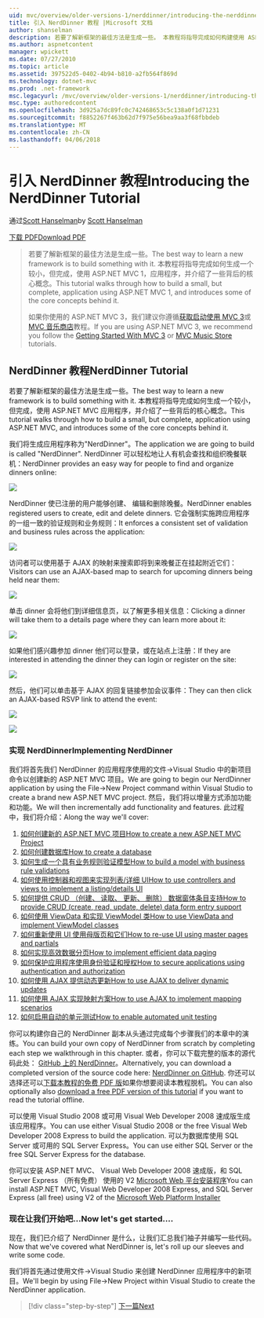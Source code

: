 ```yaml
---
uid: mvc/overview/older-versions-1/nerddinner/introducing-the-nerddinner-tutorial
title: 引入 NerdDinner 教程 |Microsoft 文档
author: shanselman
description: 若要了解新框架的最佳方法是生成一些。 本教程将指导完成如何构建使用 ASP.NE 的较小，但完成后，应用程序...
ms.author: aspnetcontent
manager: wpickett
ms.date: 07/27/2010
ms.topic: article
ms.assetid: 397522d5-0402-4b94-b810-a2fb564f869d
ms.technology: dotnet-mvc
ms.prod: .net-framework
msc.legacyurl: /mvc/overview/older-versions-1/nerddinner/introducing-the-nerddinner-tutorial
msc.type: authoredcontent
ms.openlocfilehash: 3d925a7dc89fc0c742468653c5c138a0f1d71231
ms.sourcegitcommit: f8852267f463b62d7f975e56bea9aa3f68fbbdeb
ms.translationtype: MT
ms.contentlocale: zh-CN
ms.lasthandoff: 04/06/2018
---
```

<a name="introducing-the-nerddinner-tutorial"></a><span data-ttu-id="7a121-104">引入 NerdDinner 教程</span><span class="sxs-lookup"><span data-stu-id="7a121-104">Introducing the NerdDinner Tutorial</span></span>
====================
<span data-ttu-id="7a121-105">通过[Scott Hanselman](https://github.com/shanselman)</span><span class="sxs-lookup"><span data-stu-id="7a121-105">by [Scott Hanselman](https://github.com/shanselman)</span></span>

[<span data-ttu-id="7a121-106">下载 PDF</span><span class="sxs-lookup"><span data-stu-id="7a121-106">Download PDF</span></span>](http://aspnetmvcbook.s3.amazonaws.com/aspnetmvc-nerdinner_v1.pdf)

> <span data-ttu-id="7a121-107">若要了解新框架的最佳方法是生成一些。</span><span class="sxs-lookup"><span data-stu-id="7a121-107">The best way to learn a new framework is to build something with it.</span></span> <span data-ttu-id="7a121-108">本教程将指导完成如何生成一个较小，但完成，使用 ASP.NET MVC 1，应用程序，并介绍了一些背后的核心概念。</span><span class="sxs-lookup"><span data-stu-id="7a121-108">This tutorial walks through how to build a small, but complete, application using ASP.NET MVC 1, and introduces some of the core concepts behind it.</span></span>
> 
> <span data-ttu-id="7a121-109">如果你使用的 ASP.NET MVC 3，我们建议你遵循[获取启动使用 MVC 3](../../older-versions/getting-started-with-aspnet-mvc3/cs/intro-to-aspnet-mvc-3.md)或[MVC 音乐商店](../../older-versions/mvc-music-store/mvc-music-store-part-1.md)教程。</span><span class="sxs-lookup"><span data-stu-id="7a121-109">If you are using ASP.NET MVC 3, we recommend you follow the [Getting Started With MVC 3](../../older-versions/getting-started-with-aspnet-mvc3/cs/intro-to-aspnet-mvc-3.md) or [MVC Music Store](../../older-versions/mvc-music-store/mvc-music-store-part-1.md) tutorials.</span></span>


## <a name="nerddinner-tutorial"></a><span data-ttu-id="7a121-110">NerdDinner 教程</span><span class="sxs-lookup"><span data-stu-id="7a121-110">NerdDinner Tutorial</span></span>

<span data-ttu-id="7a121-111">若要了解新框架的最佳方法是生成一些。</span><span class="sxs-lookup"><span data-stu-id="7a121-111">The best way to learn a new framework is to build something with it.</span></span> <span data-ttu-id="7a121-112">本教程将指导完成如何生成一个较小，但完成，使用 ASP.NET MVC 应用程序，并介绍了一些背后的核心概念。</span><span class="sxs-lookup"><span data-stu-id="7a121-112">This tutorial walks through how to build a small, but complete, application using ASP.NET MVC, and introduces some of the core concepts behind it.</span></span>

<span data-ttu-id="7a121-113">我们将生成应用程序称为"NerdDinner"。</span><span class="sxs-lookup"><span data-stu-id="7a121-113">The application we are going to build is called "NerdDinner".</span></span> <span data-ttu-id="7a121-114">NerdDinner 可以轻松地让人有机会查找和组织晚餐联机：</span><span class="sxs-lookup"><span data-stu-id="7a121-114">NerdDinner provides an easy way for people to find and organize dinners online:</span></span>

![](introducing-the-nerddinner-tutorial/_static/image1.png)

<span data-ttu-id="7a121-115">NerdDinner 使已注册的用户能够创建、 编辑和删除晚餐。</span><span class="sxs-lookup"><span data-stu-id="7a121-115">NerdDinner enables registered users to create, edit and delete dinners.</span></span> <span data-ttu-id="7a121-116">它会强制实施跨应用程序的一组一致的验证规则和业务规则：</span><span class="sxs-lookup"><span data-stu-id="7a121-116">It enforces a consistent set of validation and business rules across the application:</span></span>

![](introducing-the-nerddinner-tutorial/_static/image2.png)

<span data-ttu-id="7a121-117">访问者可以使用基于 AJAX 的映射来搜索即将到来晚餐正在挂起附近它们：</span><span class="sxs-lookup"><span data-stu-id="7a121-117">Visitors can use an AJAX-based map to search for upcoming dinners being held near them:</span></span>

![](introducing-the-nerddinner-tutorial/_static/image3.png)

<span data-ttu-id="7a121-118">单击 dinner 会将他们到详细信息页，以了解更多相关信息：</span><span class="sxs-lookup"><span data-stu-id="7a121-118">Clicking a dinner will take them to a details page where they can learn more about it:</span></span>

![](introducing-the-nerddinner-tutorial/_static/image4.png)

<span data-ttu-id="7a121-119">如果他们感兴趣参加 dinner 他们可以登录，或在站点上注册：</span><span class="sxs-lookup"><span data-stu-id="7a121-119">If they are interested in attending the dinner they can login or register on the site:</span></span>

![](introducing-the-nerddinner-tutorial/_static/image5.png)

<span data-ttu-id="7a121-120">然后，他们可以单击基于 AJAX 的回复链接参加会议事件：</span><span class="sxs-lookup"><span data-stu-id="7a121-120">They can then click an AJAX-based RSVP link to attend the event:</span></span>

![](introducing-the-nerddinner-tutorial/_static/image6.png)

![](introducing-the-nerddinner-tutorial/_static/image7.png)

### <a name="implementing-nerddinner"></a><span data-ttu-id="7a121-121">实现 NerdDinner</span><span class="sxs-lookup"><span data-stu-id="7a121-121">Implementing NerdDinner</span></span>

<span data-ttu-id="7a121-122">我们将首先我们 NerdDinner 的应用程序使用的文件-&gt;Visual Studio 中的新项目命令以创建新的 ASP.NET MVC 项目。</span><span class="sxs-lookup"><span data-stu-id="7a121-122">We are going to begin our NerdDinner application by using the File-&gt;New Project command within Visual Studio to create a brand new ASP.NET MVC project.</span></span> <span data-ttu-id="7a121-123">然后，我们将以增量方式添加功能和功能。</span><span class="sxs-lookup"><span data-stu-id="7a121-123">We will then incrementally add functionality and features.</span></span> <span data-ttu-id="7a121-124">此过程中，我们将介绍：</span><span class="sxs-lookup"><span data-stu-id="7a121-124">Along the way we'll cover:</span></span>

1. [<span data-ttu-id="7a121-125">如何创建新的 ASP.NET MVC 项目</span><span class="sxs-lookup"><span data-stu-id="7a121-125">How to create a new ASP.NET MVC Project</span></span>](# "创建新的 ASP.NET MVC 项目")
2. [<span data-ttu-id="7a121-126">如何创建数据库</span><span class="sxs-lookup"><span data-stu-id="7a121-126">How to create a database</span></span>](# "创建数据库")
3. [<span data-ttu-id="7a121-127">如何生成一个具有业务规则验证模型</span><span class="sxs-lookup"><span data-stu-id="7a121-127">How to build a model with business rule validations</span></span>](# "生成一个具有业务规则验证模型")
4. [<span data-ttu-id="7a121-128">如何使用控制器和视图来实现列表/详细 UI</span><span class="sxs-lookup"><span data-stu-id="7a121-128">How to use controllers and views to implement a listing/details UI</span></span>](# "使用控制器和视图，以实现详细信息列表/用户界面")
5. <span data-ttu-id="7a121-129">[如何提供 CRUD （创建、 读取、 更新、 删除） 数据窗体条目支持](# "提供 CRUD （创建、 读取、 更新、 删除） 数据窗体条目支持")</span><span class="sxs-lookup"><span data-stu-id="7a121-129">[How to provide CRUD (create, read, update, delete) data form entry support](# "Provide CRUD (Create, Read, Update, Delete) Data Form Entry Support")</span></span>
6. [<span data-ttu-id="7a121-130">如何使用 ViewData 和实现 ViewModel 类</span><span class="sxs-lookup"><span data-stu-id="7a121-130">How to use ViewData and implement ViewModel classes</span></span>](# "使用 ViewData 和实现 ViewModel 类")
7. [<span data-ttu-id="7a121-131">如何重新使用 UI 使用母版页和它们</span><span class="sxs-lookup"><span data-stu-id="7a121-131">How to re-use UI using master pages and partials</span></span>](# "重用 UI 使用母版页和它们")
8. [<span data-ttu-id="7a121-132">如何实现高效数据分页</span><span class="sxs-lookup"><span data-stu-id="7a121-132">How to implement efficient data paging</span></span>](# "实现高效数据分页")
9. [<span data-ttu-id="7a121-133">如何保护应用程序使用身份验证和授权</span><span class="sxs-lookup"><span data-stu-id="7a121-133">How to secure applications using authentication and authorization</span></span>](# "安全应用程序使用身份验证和授权")
10. [<span data-ttu-id="7a121-134">如何使用 AJAX 提供动态更新</span><span class="sxs-lookup"><span data-stu-id="7a121-134">How to use AJAX to deliver dynamic updates</span></span>](# "到提供动态更新使用 AJAX")
11. [<span data-ttu-id="7a121-135">如何使用 AJAX 实现映射方案</span><span class="sxs-lookup"><span data-stu-id="7a121-135">How to use AJAX to implement mapping scenarios</span></span>](# "到实现映射情况下使用 AJAX")
12. [<span data-ttu-id="7a121-136">如何启用自动的单元测试</span><span class="sxs-lookup"><span data-stu-id="7a121-136">How to enable automated unit testing</span></span>](# "启用自动进行单元测试")

<span data-ttu-id="7a121-137">你可以构建你自己的 NerdDinner 副本从头通过完成每个步骤我们的本章中的演练。</span><span class="sxs-lookup"><span data-stu-id="7a121-137">You can build your own copy of NerdDinner from scratch by completing each step we walkthrough in this chapter.</span></span> <span data-ttu-id="7a121-138">或者，你可以下载完整的版本的源代码此处： [GitHub 上的 NerdDinner](https://github.com/AspNetMVPSamples/NerdDinner)。</span><span class="sxs-lookup"><span data-stu-id="7a121-138">Alternatively, you can download a completed version of the source code here: [NerdDinner on GitHub](https://github.com/AspNetMVPSamples/NerdDinner).</span></span> <span data-ttu-id="7a121-139">你还可以选择还可以[下载本教程的免费 PDF 版](http://aspnetmvcbook.s3.amazonaws.com/aspnetmvc-nerdinner_v1.pdf)如果你想要阅读本教程脱机。</span><span class="sxs-lookup"><span data-stu-id="7a121-139">You can also optionally also [download a free PDF version of this tutorial](http://aspnetmvcbook.s3.amazonaws.com/aspnetmvc-nerdinner_v1.pdf) if you want to read the tutorial offline.</span></span>

<span data-ttu-id="7a121-140">可以使用 Visual Studio 2008 或可用 Visual Web Developer 2008 速成版生成该应用程序。</span><span class="sxs-lookup"><span data-stu-id="7a121-140">You can use either Visual Studio 2008 or the free Visual Web Developer 2008 Express to build the application.</span></span> <span data-ttu-id="7a121-141">可以为数据库使用 SQL Server 或可用的 SQL Server Express。</span><span class="sxs-lookup"><span data-stu-id="7a121-141">You can use either SQL Server or the free SQL Server Express for the database.</span></span>

<span data-ttu-id="7a121-142">你可以安装 ASP.NET MVC、 Visual Web Developer 2008 速成版，和 SQL Server Express （所有免费） 使用的 V2 [Microsoft Web 平台安装程序](https://www.microsoft.com/web/downloads/platform.aspx)</span><span class="sxs-lookup"><span data-stu-id="7a121-142">You can install ASP.NET MVC, Visual Web Developer 2008 Express, and SQL Server Express (all free) using V2 of the [Microsoft Web Platform Installer](https://www.microsoft.com/web/downloads/platform.aspx)</span></span>

### <a name="now-lets-get-started"></a><span data-ttu-id="7a121-143">现在让我们开始吧...</span><span class="sxs-lookup"><span data-stu-id="7a121-143">Now let's get started....</span></span>

<span data-ttu-id="7a121-144">现在，我们已介绍了 NerdDinner 是什么，让我们汇总我们袖子并编写一些代码。</span><span class="sxs-lookup"><span data-stu-id="7a121-144">Now that we've covered what NerdDinner is, let's roll up our sleeves and write some code.</span></span>

<span data-ttu-id="7a121-145">我们将首先通过使用文件-&gt;Visual Studio 来创建 NerdDinner 应用程序中的新项目。</span><span class="sxs-lookup"><span data-stu-id="7a121-145">We'll begin by using File-&gt;New Project within Visual Studio to create the NerdDinner application.</span></span>

> [!div class="step-by-step"]
> [<span data-ttu-id="7a121-146">下一篇</span><span class="sxs-lookup"><span data-stu-id="7a121-146">Next</span></span>](create-a-new-aspnet-mvc-project.md)
